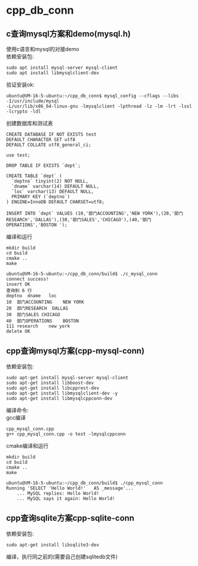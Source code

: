 # cpp_db_conn

## c查询mysql方案和demo(mysql.h)
使用c语言和mysql的对接demo    
依赖安装包:    
```
sudo apt install mysql-server mysql-client
sudo apt install libmysqlclient-dev
```

验证安装ok:  
```
ubuntu@VM-16-5-ubuntu:~/cpp_db_conn$ mysql_config --cflags --libs
-I/usr/include/mysql 
-L/usr/lib/x86_64-linux-gnu -lmysqlclient -lpthread -lz -lm -lrt -lssl -lcrypto -ldl
```

创建数据库和测试表   
```
CREATE DATABASE IF NOT EXISTS test
DEFAULT CHARACTER SET utf8
DEFAULT COLLATE utf8_general_ci;

use test;

DROP TABLE IF EXISTS `dept`;

CREATE TABLE `dept` (
  `deptno` tinyint(2) NOT NULL,
  `dname` varchar(14) DEFAULT NULL,
  `loc` varchar(13) DEFAULT NULL,
  PRIMARY KEY (`deptno`)
) ENGINE=InnoDB DEFAULT CHARSET=utf8;

INSERT INTO `dept` VALUES (10,'部门ACCOUNTING','NEW YORK'),(20,'部门RESEARCH','DALLAS'),(30,'部门SALES','CHICAGO'),(40,'部门OPERATIONS','BOSTON ');
```
编译和运行  
```
mkdir build
cd build
cmake ..
make 

ubuntu@VM-16-5-ubuntu:~/cpp_db_conn/build$ ./c_mysql_conn 
connect success!
insert OK
查询到 6 行 
deptno	dname	loc	
10	部门ACCOUNTING	NEW YORK	
20	部门RESEARCH	DALLAS	
30	部门SALES	CHICAGO	
40	部门OPERATIONS	BOSTON 	
111	research	new york	
delete OK
```
## cpp查询mysql方案(cpp-mysql-conn)
依赖安装包:   
```
sudo apt-get install mysql-server mysql-client
sudo apt-get install libboost-dev
sudo apt-get install libcpprest-dev
sudo apt-get install libmysqlclient-dev -y
sudo apt-get install libmysqlcppconn-dev
```
编译命令:  
gcc编译  
```
cpp_mysql_conn.cpp  
g++ cpp_mysql_conn.cpp -o test -lmysqlcppconn
```

cmake编译和运行  
```
mkdir build
cd build
cmake ..
make  

ubuntu@VM-16-5-ubuntu:~/cpp_db_conn/build$ ./cpp_mysql_conn  
Running 'SELECT 'Hello World!'   AS _message'...
	... MySQL replies: Hello World!
	... MySQL says it again: Hello World!
```

## cpp查询sqlite方案cpp-sqlite-conn
依赖安装包:   
```
sudo apt-get install libsqlite3-dev
```
编译，执行同之前的(需要自己创建sqlitedb文件)  

